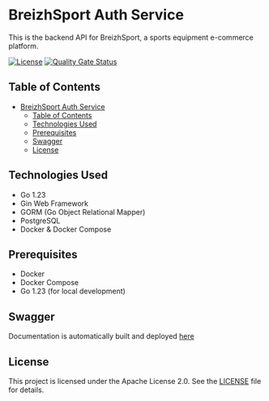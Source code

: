 # BreizhSport Auth Service

This is the backend API for BreizhSport, a sports equipment e-commerce platform.

[![License](https://img.shields.io/:license-apache-brightgreen.svg)](https://www.apache.org/licenses/LICENSE-2.0.html)
[![Quality Gate Status](https://sonarcloud.io/api/project_badges/measure?project=PrismeDroiteExt_bzhspauth&metric=alert_status)](https://sonarcloud.io/summary/new_code?id=PrismeDroiteExt_bzhspauth)

## Table of Contents

- [BreizhSport Auth Service](#breizhsport-auth-service)
  - [Table of Contents](#table-of-contents)
  - [Technologies Used](#technologies-used)
  - [Prerequisites](#prerequisites)
  - [Swagger](#swagger)
  - [License](#license)

## Technologies Used

- Go 1.23
- Gin Web Framework
- GORM (Go Object Relational Mapper)
- PostgreSQL
- Docker & Docker Compose

## Prerequisites

- Docker
- Docker Compose
- Go 1.23 (for local development)

## Swagger

Documentation is automatically built and deployed [here](https://prismedroiteext.github.io/bzhspauth/)

## License

This project is licensed under the Apache License 2.0. See the [LICENSE](LICENSE) file for details.
